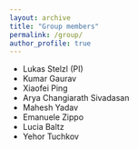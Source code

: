 ```yaml
---
layout: archive
title: "Group members"
permalink: /group/
author_profile: true
---
```


- Lukas Stelzl (PI) 
- Kumar Gaurav 
- Xiaofei Ping
- Arya Changiarath Sivadasan
- Mahesh Yadav
- Emanuele Zippo
- Lucia Baltz
- Yehor Tuchkov
